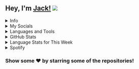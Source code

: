 ## Hey, I'm [Jack!](https://heyjack.info) <img src="https://raw.githubusercontent.com/therealheyjack/therealheyjack/master/wave.gif" width="30px">

<details><summary>Info</summary>
<p>

- 🔭 I’m currently working on [Blade](https://github.com/BladeBot/Blade).
- 🌱 I’m currently learning NodeJS / TypeScript.
- 🏫 I’m currently studying [BSc (Honours) Computing and IT (Communications and Networking)](http://www.open.ac.uk/courses/computing-it/degrees/bsc-computing-it-communications-networking-q62-cnet)
- 👯 I’m looking to collaborate on [Blade](https://github.com/BladeBot/Blade).
- 💬 Ask me about Game Hosting.
- 📫 How to reach me: [Twitter - @HeyJack0001](https://twitter.com/HeyJack0001)
- 😄 Pronouns: He/His
- 😎 Fun fact: I spend almost 12 hours listening songs every day.
</p>
</details>

<details><summary>My Socials</summary>
<p>

[![Twitter: HeyJack0001](https://img.shields.io/twitter/follow/HeyJack0001?style=social)](https://twitter.com/HeyJack0001)
[![Linkedin: HeyJack0001](https://img.shields.io/badge/-HeyJack0001-blue?style=flat-square&logo=Linkedin&logoColor=white&link=https://www.linkedin.com/in/HeyJack0001/)](https://www.linkedin.com/in/HeyJack0001/)
[![GitHub therealheyjack](https://img.shields.io/github/followers/therealheyjack?label=follow&style=social)](https://github.com/therealheyjack)
[![website](https://img.shields.io/badge/PortfolioWebsite-heyjack.info-2648ff?style=flat-square&logo=google-chrome)](https://heyjack.info/)
[![discord](https://img.shields.io/badge/Discord-HeyJack%230001-7289DA?logo=discord)](https://discordapp.com/users/203317216106512384)
</p>
</details>

<details><summary>Languages and Tools</summary>
<p> 

<code><a href="https://www.javascript.com/"><img height="20" src="https://raw.githubusercontent.com/github/explore/80688e429a7d4ef2fca1e82350fe8e3517d3494d/topics/javascript/javascript.png"></a></code>
<code><a href="https://nodejs.org/"><img height="20" src="https://raw.githubusercontent.com/github/explore/80688e429a7d4ef2fca1e82350fe8e3517d3494d/topics/nodejs/nodejs.png"></a></code>
<code><a href="https://reactjs.org/"><img height="20" src="https://raw.githubusercontent.com/github/explore/80688e429a7d4ef2fca1e82350fe8e3517d3494d/topics/react/react.png"></a></code>
<code><a href="https://www.json.org/"><img height="20" src="https://raw.githubusercontent.com/github/explore/80688e429a7d4ef2fca1e82350fe8e3517d3494d/topics/json/json.png"></a></code>
<code><a href="https://es6.io/"><img height="20" src="https://raw.githubusercontent.com/github/explore/80688e429a7d4ef2fca1e82350fe8e3517d3494d/topics/es6/es6.png"></a></code>
<code><a href="https://www.docker.com/"><img height="20" src="https://raw.githubusercontent.com/github/explore/80688e429a7d4ef2fca1e82350fe8e3517d3494d/topics/docker/docker.png"></a></code>
<code><a href="https://babeljs.io/"><img height="20" src="https://raw.githubusercontent.com/github/explore/80688e429a7d4ef2fca1e82350fe8e3517d3494d/topics/babel/babel.png"></a></code>
</p>
</details>

<details><summary>GitHub Stats</summary>
<p>

<a href="https://github.com/therealheyjack">
 <img align="center" src="https://github-readme-stats.vercel.app/api?username=therealheyjack&show_icons=true&theme=dark&line_height=27" alt="Jack's github stats"/>
</a>
</p>
</details>

<details><summary>Language Stats for This Week</summary>
<p>

<!--START_SECTION:waka-->
![Profile Views](http://img.shields.io/badge/Profile%20Views-4-blue)

**🐱 My Github Data** 

> 🏆 72 Contributions in the Year 2021
 > 
> 📦 120.0 kB Used in Github's Storage 
 > 
> 🚫 Not Opted to Hire
 > 
> 📜 19 Public Repositories 
 > 
> 🔑 12 Private Repositories  
 > 
**I'm a Night 🦉** 

```text
🌞 Morning    28 commits     ███░░░░░░░░░░░░░░░░░░░░░░   12.02% 
🌆 Daytime    76 commits     ████████░░░░░░░░░░░░░░░░░   32.62% 
🌃 Evening    86 commits     █████████░░░░░░░░░░░░░░░░   36.91% 
🌙 Night      43 commits     ████░░░░░░░░░░░░░░░░░░░░░   18.45%

```
📅 **I'm Most Productive on Monday** 

```text
Monday       45 commits     ████░░░░░░░░░░░░░░░░░░░░░   19.31% 
Tuesday      41 commits     ████░░░░░░░░░░░░░░░░░░░░░   17.6% 
Wednesday    32 commits     ███░░░░░░░░░░░░░░░░░░░░░░   13.73% 
Thursday     31 commits     ███░░░░░░░░░░░░░░░░░░░░░░   13.3% 
Friday       30 commits     ███░░░░░░░░░░░░░░░░░░░░░░   12.88% 
Saturday     41 commits     ████░░░░░░░░░░░░░░░░░░░░░   17.6% 
Sunday       13 commits     █░░░░░░░░░░░░░░░░░░░░░░░░   5.58%

```


📊 **This Week I Spent My Time On** 

```text
⌚︎ Time Zone: Europe/London

💬 Programming Languages: 
C#                       3 hrs 58 mins       ████████████████████████░   96.41% 
Other                    8 mins              █░░░░░░░░░░░░░░░░░░░░░░░░   3.55% 
Git Config               0 secs              ░░░░░░░░░░░░░░░░░░░░░░░░░   0.04% 
Docker                   0 secs              ░░░░░░░░░░░░░░░░░░░░░░░░░   0.0%

🔥 Editors: 
Rider                    4 hrs 7 mins        █████████████████████████   100.0%

🐱‍💻 Projects: 
Sky                      4 hrs 7 mins        █████████████████████████   99.86% 
Sky.Net                  0 secs              ░░░░░░░░░░░░░░░░░░░░░░░░░   0.14%

💻 Operating System: 
Windows                  4 hrs 7 mins        █████████████████████████   100.0%

```

**I Mostly Code in JavaScript** 

```text
JavaScript               8 repos             ███████████░░░░░░░░░░░░░░   47.06% 
Lua                      3 repos             ████░░░░░░░░░░░░░░░░░░░░░   17.65% 
Python                   2 repos             ███░░░░░░░░░░░░░░░░░░░░░░   11.76% 
Shell                    2 repos             ███░░░░░░░░░░░░░░░░░░░░░░   11.76% 
PHP                      1 repo              █░░░░░░░░░░░░░░░░░░░░░░░░   5.88%

```


**Timeline**

![Chart not found](https://raw.githubusercontent.com/TheRealHeyJack/TheRealHeyJack/master/charts/bar_graph.png) 


 Last Updated on 21/07/2021
<!--END_SECTION:waka-->
</p>
</details>

<details><summary>Spotify</summary>
<p>

[![spotify-github-profile](https://spotify-github-profile.vercel.app/api/view?uid=h0sd8uxnbq3rs51ob32cqilmn&cover_image=true)](https://spotify-github-profile.vercel.app/api/view?uid=h0sd8uxnbq3rs51ob32cqilmn&redirect=true)
</p>
</details>

### Show some ❤️ by starring some of the repositories!
